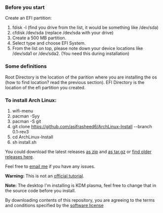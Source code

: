 ### Before you start
Create an EFI partition:
1. fdisk -l (find you drive from the list, it would be something like /dev/sda)
2. cfdisk /dev/sda (replace /dev/sda with your drive)
3. Create a 500 MB partition.
4. Select type and choose EFI System.
5. From the list on top, please note down your device locations like /dev/sda1 or /dev/sda2. (You need this during installation)

### Some definitions
Root Directory is the location of the parition where you are installing the os (how to find location? read the previous section). EFI Directory is the location of the efi partition you created. 

### To install Arch Linux:
1. wifi-menu
2. pacman -Syy
3. pacman -S git
4. git clone https://github.com/asifrasheed6/ArchLinux-Install --branch 0.1-rev3
5. cd ArchLinux-Install
6. sh install.sh

You could download the latest releases [as zip](https://github.com/asifrasheed6/ArchLinux-Install/archive/v0.1-rev3.zip) and [as tar.gz](https://github.com/asifrasheed6/ArchLinux-Install/archive/v0.1-rev3.tar.gz) or [find older releases here](https://github.com/asifrasheed6/ArchLinux-Install/releases).

Feel free to [email me](mailto:asif@linuxmail.org) if you have any issues.

**Warning:** This is not an [official tutorial](https://wiki.archlinux.org/index.php/installation_guide).

**Note:** The desktop I'm installing is KDM plasma, feel free to change that in the source code before you install.

By downloading contents of this repository, you are agreeing to the terms and conditions specified by the [software license](https://raw.githubusercontent.com/asifrasheed6/ArchLinux-Install/master/LICENSE)
